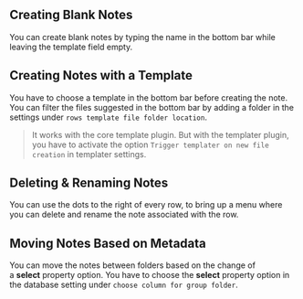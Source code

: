 ## Creating Blank Notes

You can create blank notes by typing the name in the bottom bar while leaving the template field empty.

## Creating Notes with a Template

You have to choose a template in the bottom bar before creating the note. You can filter the files suggested in the bottom bar by adding a folder in the settings under `rows template file folder location`.

> It works with the core template plugin. But with the templater plugin, you have to activate the option `Trigger templater on new file creation` in templater settings.

## Deleting & Renaming Notes

You can use the dots to the right of every row, to bring up a menu where you can delete and rename the note associated with the row.

## Moving Notes Based on Metadata

You can move the notes between folders based on the change of a **select** property option. You have to choose the **select** property option in the database setting under `choose column for group folder`.